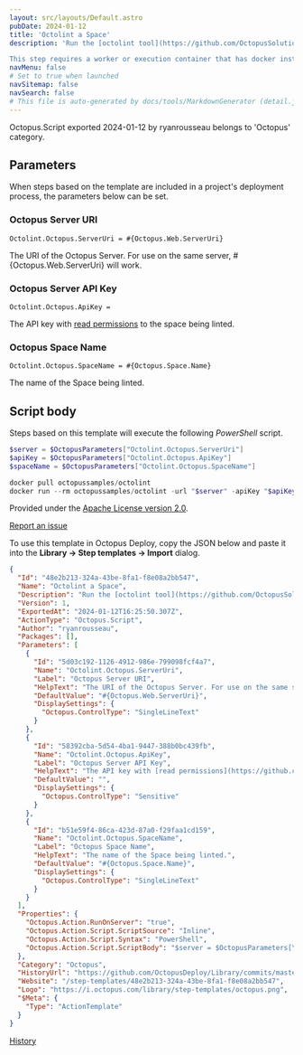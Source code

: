 ```yaml
---
layout: src/layouts/Default.astro
pubDate: 2024-01-12
title: 'Octolint a Space'
description: 'Run the [octolint tool](https://github.com/OctopusSolutionsEngineering/OctopusRecommendationEngine) against a Space to get a usage recommendation report.

This step requires a worker or execution container that has docker installed.'
navMenu: false
# Set to true when launched
navSitemap: false
navSearch: false
# This file is auto-generated by docs/tools/MarkdownGenerator (detail.js)
---
```


Octopus.Script exported 2024-01-12 by ryanrousseau belongs to 'Octopus' category.

## Parameters

When steps based on the template are included in a project's deployment process, the parameters below can be set.


<div class="param">

### Octopus Server URI

`Octolint.Octopus.ServerUri = #{Octopus.Web.ServerUri}`

The URI of the Octopus Server. For use on the same server, #{Octopus.Web.ServerUri} will work.

</div>
        
<div class="param">

### Octopus Server API Key

`Octolint.Octopus.ApiKey = `

The API key with [read permissions](https://github.com/OctopusSolutionsEngineering/OctopusRecommendationEngine#permissions) to the space being linted.

</div>
        
<div class="param">

### Octopus Space Name

`Octolint.Octopus.SpaceName = #{Octopus.Space.Name}`

The name of the Space being linted.

</div>
        

## Script body

Steps based on this template will execute the following *PowerShell* script.

```powershell
$server = $OctopusParameters["Octolint.Octopus.ServerUri"]
$apiKey = $OctopusParameters["Octolint.Octopus.ApiKey"]
$spaceName = $OctopusParameters["Octolint.Octopus.SpaceName"]

docker pull octopussamples/octolint
docker run --rm octopussamples/octolint -url "$server" -apiKey "$apiKey" -space "$spaceName" -verboseErrors
```

Provided under the [Apache License version 2.0](https://github.com/OctopusDeploy/Library/blob/master/LICENSE.txt).

[Report an issue](https://github.com/OctopusDeploy/Library/issues/new?assignees=&labels=&projects=&template=bug-report.yml&title=Issue%20with%20Octolint%20a%20Space&step-template=Octolint%20a%20Space)

<div class="get-json">

To use this template in Octopus Deploy, copy the JSON below and paste it into the **Library → Step templates → Import** dialog.

```json
{
  "Id": "48e2b213-324a-43be-8fa1-f8e08a2bb547",
  "Name": "Octolint a Space",
  "Description": "Run the [octolint tool](https://github.com/OctopusSolutionsEngineering/OctopusRecommendationEngine) against a Space to get a usage recommendation report.\n\nThis step requires a worker or execution container that has docker installed.",
  "Version": 1,
  "ExportedAt": "2024-01-12T16:25:50.307Z",
  "ActionType": "Octopus.Script",
  "Author": "ryanrousseau",
  "Packages": [],
  "Parameters": [
    {
      "Id": "5d03c192-1126-4912-986e-799098fcf4a7",
      "Name": "Octolint.Octopus.ServerUri",
      "Label": "Octopus Server URI",
      "HelpText": "The URI of the Octopus Server. For use on the same server, #{Octopus.Web.ServerUri} will work.",
      "DefaultValue": "#{Octopus.Web.ServerUri}",
      "DisplaySettings": {
        "Octopus.ControlType": "SingleLineText"
      }
    },
    {
      "Id": "58392cba-5d54-4ba1-9447-388b0bc439fb",
      "Name": "Octolint.Octopus.ApiKey",
      "Label": "Octopus Server API Key",
      "HelpText": "The API key with [read permissions](https://github.com/OctopusSolutionsEngineering/OctopusRecommendationEngine#permissions) to the space being linted.",
      "DefaultValue": "",
      "DisplaySettings": {
        "Octopus.ControlType": "Sensitive"
      }
    },
    {
      "Id": "b51e59f4-86ca-423d-87a0-f29faa1cd159",
      "Name": "Octolint.Octopus.SpaceName",
      "Label": "Octopus Space Name",
      "HelpText": "The name of the Space being linted.",
      "DefaultValue": "#{Octopus.Space.Name}",
      "DisplaySettings": {
        "Octopus.ControlType": "SingleLineText"
      }
    }
  ],
  "Properties": {
    "Octopus.Action.RunOnServer": "true",
    "Octopus.Action.Script.ScriptSource": "Inline",
    "Octopus.Action.Script.Syntax": "PowerShell",
    "Octopus.Action.Script.ScriptBody": "$server = $OctopusParameters[\"Octolint.Octopus.ServerUri\"]\n$apiKey = $OctopusParameters[\"Octolint.Octopus.ApiKey\"]\n$spaceName = $OctopusParameters[\"Octolint.Octopus.SpaceName\"]\n\ndocker pull octopussamples/octolint\ndocker run --rm octopussamples/octolint -url \"$server\" -apiKey \"$apiKey\" -space \"$spaceName\" -verboseErrors"
  },
  "Category": "Octopus",
  "HistoryUrl": "https://github.com/OctopusDeploy/Library/commits/master/step-templates//opt/buildagent/work/75443764cd38076d/step-templates/octopus-octolint-a-space.json",
  "Website": "/step-templates/48e2b213-324a-43be-8fa1-f8e08a2bb547",
  "Logo": "https://i.octopus.com/library/step-templates/octopus.png",
  "$Meta": {
    "Type": "ActionTemplate"
  }
}
```

[History](https://github.com/OctopusDeploy/Library/commits/master/step-templates/https://github.com/OctopusDeploy/Library/commits/master/step-templates//opt/buildagent/work/75443764cd38076d/step-templates/octopus-octolint-a-space.json)

</div>
